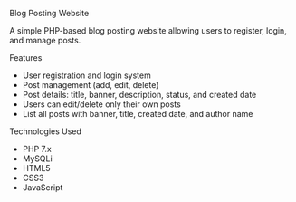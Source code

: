 
Blog Posting Website

A simple PHP-based blog posting website allowing users to register, login, and manage posts.

Features

- User registration and login system
- Post management (add, edit, delete)
- Post details: title, banner, description, status, and created date
- Users can edit/delete only their own posts
- List all posts with banner, title, created date, and author name

Technologies Used

- PHP 7.x
- MySQLi
- HTML5
- CSS3
- JavaScript

